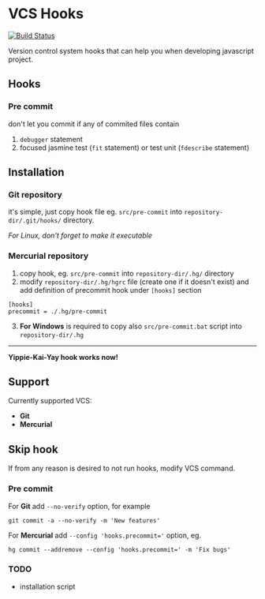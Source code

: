 # VCS Hooks

[![Build Status](https://travis-ci.org/horaklukas/vcs-hooks.svg?branch=master)](https://travis-ci.org/horaklukas/vcs-hooks)

Version control system hooks that can help you when developing javascript project.

## Hooks

### Pre commit

don't let you commit if any of commited files contain

1. `debugger` statement
2. focused jasmine test (`fit` statement) or test unit (`fdescribe` statement)

## Installation

### Git repository

it's simple, just copy hook file eg. `src/pre-commit` into `repository-dir/.git/hooks/` directory.

_For Linux, don't forget to make it executable_

### Mercurial repository

1. copy hook, eg. `src/pre-commit` into `repository-dir/.hg/` directory
2. modify `repository-dir/.hg/hgrc` file (create one if it doesn't exist) and add
definition of precommit hook under `[hooks]` section

  ```
  [hooks]
  precommit = ./.hg/pre-commit
  ```

3. **For Windows** is required to copy also `src/pre-commit.bat` script into
`repository-dir/.hg`

---------------------------------

**Yippie-Kai-Yay hook works now!**

## Support

Currently supported VCS:

 * **Git**
 * **Mercurial**

## Skip hook

If from any reason is desired to not run hooks, modify VCS command.

### Pre commit

For **Git** add `--no-verify` option, for example

  ```
  git commit -a --no-verify -m 'New features'
  ```

For **Mercurial** add `--config 'hooks.precommit='` option, eg.

  ```
  hg commit --addremove --config 'hooks.precommit=' -m 'Fix bugs'
  ```

### TODO

* installation script